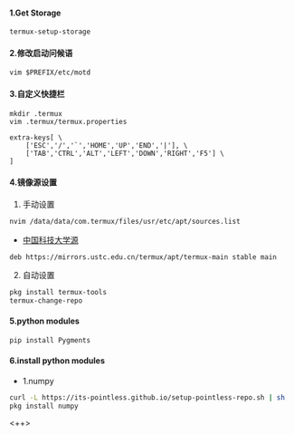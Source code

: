 #### 1.Get Storage
```shell
termux-setup-storage
```

#### 2.修改启动问候语
```shell
vim $PREFIX/etc/motd
```

#### 3.自定义快捷栏
```shell
mkdir .termux
vim .termux/termux.properties

extra-keys[ \
    ['ESC','/','`','HOME','UP','END','|'], \
	['TAB','CTRL','ALT','LEFT','DOWN','RIGHT','F5'] \
]
```

#### 4.镜像源设置
1. 手动设置
```bash
nvim /data/data/com.termux/files/usr/etc/apt/sources.list
```
- [中国科技大学源](https://mirrors.ustc.edu.cn/termux/)
```list
deb https://mirrors.ustc.edu.cn/termux/apt/termux-main stable main
```
2. 自动设置
```bash
pkg install termux-tools
termux-change-repo
```
#### 5.python modules
```zsh
pip install Pygments
```


#### 6.install python modules
- 1.numpy
```zsh
curl -L https://its-pointless.github.io/setup-pointless-repo.sh | sh
pkg install numpy
```

<++>




